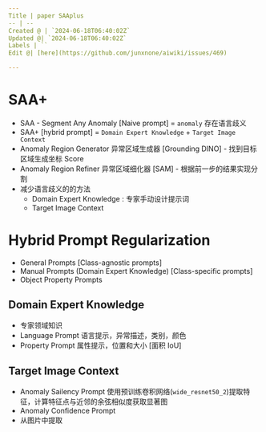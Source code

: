 ```yaml
---
Title | paper SAAplus
-- | --
Created @ | `2024-06-18T06:40:02Z`
Updated @| `2024-06-18T06:40:02Z`
Labels | ``
Edit @| [here](https://github.com/junxnone/aiwiki/issues/469)

---
```

# SAA+

*   SAA - Segment Any Anomaly  \[Naive prompt] = `anomaly` 存在语言歧义
*   SAA+  \[hybrid prompt] =  `Domain Expert Knowledge` + `Target Image Context`
*   Anomaly Region Generator 异常区域生成器 \[Grounding DINO]  - 找到目标区域生成坐标 Score
*   Anomaly Region Refiner 异常区域细化器 \[SAM] - 根据前一步的结果实现分割
*   减少语言歧义的的方法
    *   Domain Expert Knowledge : 专家手动设计提示词
    *   Target Image Context





# Hybrid Prompt Regularization

*   General Prompts [Class-agnostic prompts]
*   Manual Prompts (Domain Expert Knowledge) \[Class-specific prompts]
*   Object Property Prompts



## Domain Expert Knowledge

*   专家领域知识
*   Language Prompt 语言提示，异常描述，类别，颜色
*   Property Prompt 属性提示，位置和大小 \[面积 IoU]



## Target Image Context

*   Anomaly Sailency Prompt 使用预训练卷积网络(`wide_resnet50_2`)提取特征，计算特征点与近邻的余弦相似度获取显著图
*   Anomaly Confidence Prompt
*   从图片中提取


